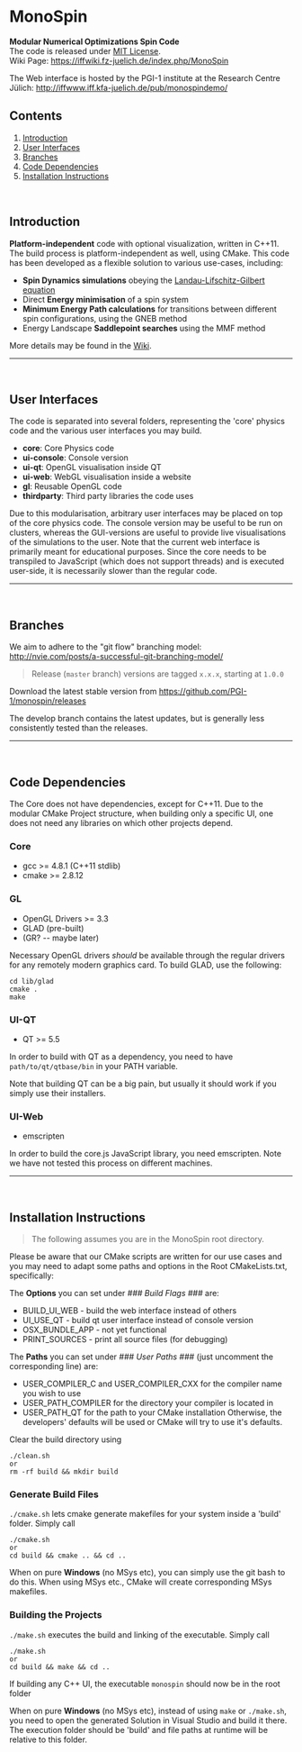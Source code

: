 MonoSpin
========
**Modular Numerical Optimizations Spin Code**<br />
The code is released under [MIT License](../master/LICENSE.txt).<br />
Wiki Page: https://iffwiki.fz-juelich.de/index.php/MonoSpin

The Web interface is hosted by the PGI-1 institute at the Research Centre Jülich:
http://iffwww.iff.kfa-juelich.de/pub/monospindemo/

<!--
![nur ein Beispiel](https://commons.wikimedia.org/wiki/File:Example_de.jpg "Beispielbild")
-->

Contents
--------
1. [Introduction](#Introduction)
2. [User Interfaces](#UserInterfaces)
3. [Branches](#Branches)
4. [Code Dependencies](#Dependencies)
5. [Installation Instructions](#Installation)


&nbsp;
 

Introduction <a name="Introduction"></a>
----------------------------------------

**Platform-independent** code with optional visualization, written in C++11.
The build process is platform-independent as well, using CMake. 
This code has been developed as a flexible solution to various use-cases, including:
* **Spin Dynamics simulations** obeying the
  [Landau-Lifschitz-Gilbert equation](https://en.wikipedia.org/wiki/Landau%E2%80%93Lifshitz%E2%80%93Gilbert_equation "Titel, der beim Überfahren mit der Maus angezeigt wird")
* Direct **Energy minimisation** of a spin system
* **Minimum Energy Path calculations** for transitions between different
  spin configurations, using the GNEB method
* Energy Landscape **Saddlepoint searches** using the MMF method

More details may be found in the [Wiki](https://iffwiki.fz-juelich.de/index.php/MonoSpin "Click me...").

----------------------------------------

&nbsp;
   

User Interfaces <a name="UserInterfaces"></a>
---------------------------------------------
The code is separated into several folders, representing the 'core' physics code
and the various user interfaces you may build.
* **core**:        Core Physics code
* **ui-console**:  Console version
* **ui-qt**:       OpenGL visualisation inside QT
* **ui-web**:      WebGL visualisation inside a website
* **gl**:          Reusable OpenGL code
* **thirdparty**:  Third party libraries the code uses

Due to this modularisation, arbitrary user interfaces may be placed on top of the core physics code.
The console version may be useful to be run on clusters, whereas the GUI-versions are useful to
provide live visualisations of the simulations to the user.
Note that the current web interface is primarily meant for educational purposes. Since the core needs to be
transpiled to JavaScript (which does not support threads) and is executed user-side, it is necessarily slower
than the regular code.

----------------------------------------

&nbsp;


Branches <a name="Branches"></a>
--------------------------------
We aim to adhere to the "git flow" branching model: http://nvie.com/posts/a-successful-git-branching-model/

>Release (`master` branch) versions are tagged `x.x.x`, starting at `1.0.0`

Download the latest stable version from https://github.com/PGI-1/monospin/releases

The develop branch contains the latest updates, but is generally less consistently tested than the releases.

----------------------------------------

&nbsp;


Code Dependencies <a name="Dependencies"></a>
---------------------------------------------

The Core does not have dependencies, except for C++11.
Due to the modular CMake Project structure, when building only a specific UI,
one does not need any libraries on which other projects depend.

### Core
* gcc >= 4.8.1 (C++11 stdlib)
* cmake >= 2.8.12

### GL
* OpenGL Drivers >= 3.3
* GLAD (pre-built)
* (GR? -- maybe later)

Necessary OpenGL drivers *should* be available through the regular drivers for any remotely modern graphics card.
To build GLAD, use the following:

	cd lib/glad
	cmake .
	make

### UI-QT
* QT >= 5.5

In order to build with QT as a dependency, you need to have `path/to/qt/qtbase/bin` in your PATH variable.

Note that building QT can be a big pain, but usually it should work if you simply use their installers.

### UI-Web
* emscripten

In order to build the core.js JavaScript library, you need emscripten.
Note we have not tested this process on different machines.

----------------------------------------

&nbsp;



Installation Instructions <a name="Installation"></a>
-----------------------------------------------------

>The following assumes you are in the MonoSpin root directory.

Please be aware that our CMake scripts are written for our use cases and
you may need to adapt some paths and options in the Root CMakeLists.txt, specifically:

The **Options** you can set under *### Build Flags ###* are:
* BUILD_UI_WEB - build the web interface instead of others
* UI_USE_QT - build qt user interface instead of console version
* OSX_BUNDLE_APP - not yet functional
* PRINT_SOURCES - print all source files (for debugging)

The **Paths** you can set under *### User Paths ###* (just uncomment the corresponding line) are:
* USER_COMPILER_C and USER_COMPILER_CXX for the compiler name you wish to use
* USER_PATH_COMPILER for the directory your compiler is located in
* USER_PATH_QT for the path to your CMake installation
Otherwise, the developers' defaults will be used or CMake will try to use it's defaults.
  
Clear the build directory using

	./clean.sh
	or
	rm -rf build && mkdir build
	
### Generate Build Files
`./cmake.sh` lets cmake generate makefiles for your system inside a 'build' folder.
Simply call

	./cmake.sh
	or
	cd build && cmake .. && cd ..
	
When on pure **Windows** (no MSys etc), you can simply use the git bash to do this.
When using MSys etc., CMake will create corresponding MSys makefiles.

### Building the Projects
`./make.sh` executes the build and linking of the executable. Simply call

	./make.sh
	or
	cd build && make && cd ..

If building any C++ UI, the executable `monospin` should now be in the root folder

When on pure **Windows** (no MSys etc), instead of using `make` or `./make.sh`,
you need to open the generated Solution in Visual Studio and build it there.
The execution folder should be 'build' and file paths at runtime will be
relative to this folder.
